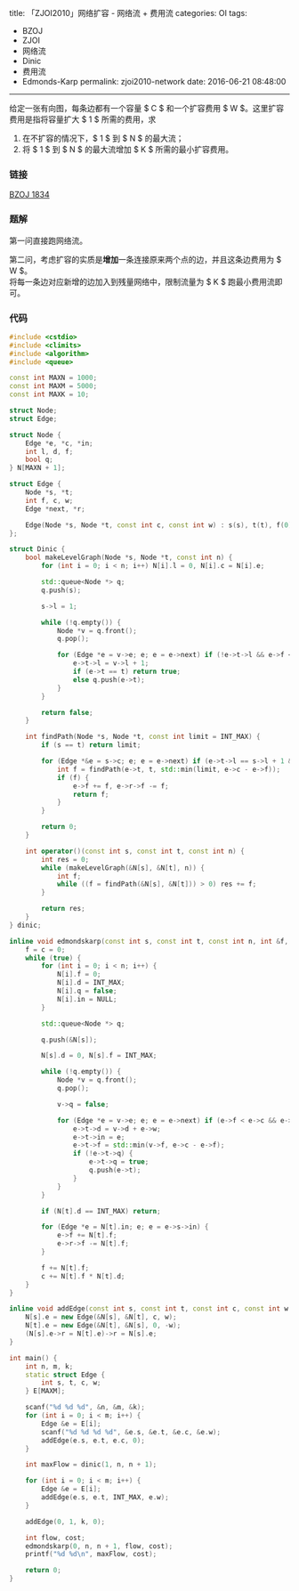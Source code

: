 title: 「ZJOI2010」网络扩容 - 网络流 + 费用流
categories: OI
tags: 
  - BZOJ
  - ZJOI
  - 网络流
  - Dinic
  - 费用流
  - Edmonds-Karp
permalink: zjoi2010-network
date: 2016-06-21 08:48:00
---

给定一张有向图，每条边都有一个容量 $ C $ 和一个扩容费用 $ W $。这里扩容费用是指将容量扩大 $ 1 $ 所需的费用，求

1. 在不扩容的情况下，$ 1 $ 到 $ N $ 的最大流；
2. 将 $ 1 $ 到 $ N $ 的最大流增加 $ K $ 所需的最小扩容费用。

<!-- more -->

### 链接
[BZOJ 1834](http://www.lydsy.com/JudgeOnline/problem.php?id=1834)

### 题解
第一问直接跑网络流。

第二问，考虑扩容的实质是**增加**一条连接原来两个点的边，并且这条边费用为 $ W $。  
将每一条边对应新增的边加入到残量网络中，限制流量为 $ K $ 跑最小费用流即可。

### 代码
```c++
#include <cstdio>
#include <climits>
#include <algorithm>
#include <queue>

const int MAXN = 1000;
const int MAXM = 5000;
const int MAXK = 10;

struct Node;
struct Edge;

struct Node {
	Edge *e, *c, *in;
	int l, d, f;
	bool q;
} N[MAXN + 1];

struct Edge {
	Node *s, *t;
	int f, c, w;
	Edge *next, *r;

	Edge(Node *s, Node *t, const int c, const int w) : s(s), t(t), f(0), c(c), w(w), next(s->e) {}
};

struct Dinic {
	bool makeLevelGraph(Node *s, Node *t, const int n) {
		for (int i = 0; i < n; i++) N[i].l = 0, N[i].c = N[i].e;

		std::queue<Node *> q;
		q.push(s);

		s->l = 1;

		while (!q.empty()) {
			Node *v = q.front();
			q.pop();

			for (Edge *e = v->e; e; e = e->next) if (!e->t->l && e->f < e->c) {
				e->t->l = v->l + 1;
				if (e->t == t) return true;
				else q.push(e->t);
			}
		}

		return false;
	}

	int findPath(Node *s, Node *t, const int limit = INT_MAX) {
		if (s == t) return limit;

		for (Edge *&e = s->c; e; e = e->next) if (e->t->l == s->l + 1 && e->f < e->c) {
			int f = findPath(e->t, t, std::min(limit, e->c - e->f));
			if (f) {
				e->f += f, e->r->f -= f;
				return f;
			}
		}

		return 0;
	}

	int operator()(const int s, const int t, const int n) {
		int res = 0;
		while (makeLevelGraph(&N[s], &N[t], n)) {
			int f;
			while ((f = findPath(&N[s], &N[t])) > 0) res += f;
		}

		return res;
	}
} dinic;

inline void edmondskarp(const int s, const int t, const int n, int &f, int &c) {
	f = c = 0;
	while (true) {
		for (int i = 0; i < n; i++) {
			N[i].f = 0;
			N[i].d = INT_MAX;
			N[i].q = false;
			N[i].in = NULL;
		}

		std::queue<Node *> q;

		q.push(&N[s]);

		N[s].d = 0, N[s].f = INT_MAX;

		while (!q.empty()) {
			Node *v = q.front();
			q.pop();

			v->q = false;

			for (Edge *e = v->e; e; e = e->next) if (e->f < e->c && e->t->d > v->d + e->w) {
				e->t->d = v->d + e->w;
				e->t->in = e;
				e->t->f = std::min(v->f, e->c - e->f);
				if (!e->t->q) {
					e->t->q = true;
					q.push(e->t);
				}
			}
		}

		if (N[t].d == INT_MAX) return;

		for (Edge *e = N[t].in; e; e = e->s->in) {
			e->f += N[t].f;
			e->r->f -= N[t].f;
		}

		f += N[t].f;
		c += N[t].f * N[t].d;
	}
}

inline void addEdge(const int s, const int t, const int c, const int w = 0) {
	N[s].e = new Edge(&N[s], &N[t], c, w);
	N[t].e = new Edge(&N[t], &N[s], 0, -w);
	(N[s].e->r = N[t].e)->r = N[s].e;
}

int main() {
	int n, m, k;
	static struct Edge {
		int s, t, c, w;
	} E[MAXM];

	scanf("%d %d %d", &n, &m, &k);
	for (int i = 0; i < m; i++) {
		Edge &e = E[i];
		scanf("%d %d %d %d", &e.s, &e.t, &e.c, &e.w);
		addEdge(e.s, e.t, e.c, 0);
	}

	int maxFlow = dinic(1, n, n + 1);

	for (int i = 0; i < m; i++) {
		Edge &e = E[i];
		addEdge(e.s, e.t, INT_MAX, e.w);
	}

	addEdge(0, 1, k, 0);

	int flow, cost;
	edmondskarp(0, n, n + 1, flow, cost);
	printf("%d %d\n", maxFlow, cost);

	return 0;
}
```
